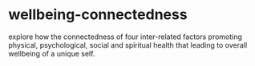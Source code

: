 # wellbeing-connectedness
explore how the connectedness of four inter-related factors promoting physical, psychological, social and spiritual health that leading to overall wellbeing of a unique self.
